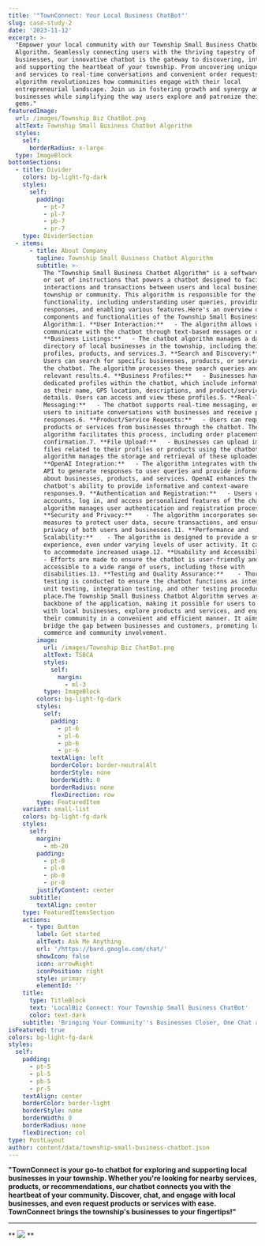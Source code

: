 ```yaml
---
title: '"TownConnect: Your Local Business ChatBot"'
slug: case-study-2
date: '2023-11-12'
excerpt: >-
  "Empower your local community with our Township Small Business Chatbot
  Algorithm. Seamlessly connecting users with the thriving tapestry of local
  businesses, our innovative chatbot is the gateway to discovering, interacting,
  and supporting the heartbeat of your township. From uncovering unique products
  and services to real-time conversations and convenient order requests, our
  algorithm revolutionizes how communities engage with their local
  entrepreneurial landscape. Join us in fostering growth and synergy among small
  businesses while simplifying the way users explore and patronize their local
  gems."
featuredImage:
  url: /images/Township Biz ChatBot.png
  altText: Township Small Business Chatbot Algorithm
  styles:
    self:
      borderRadius: x-large
  type: ImageBlock
bottomSections:
  - title: Divider
    colors: bg-light-fg-dark
    styles:
      self:
        padding:
          - pt-7
          - pl-7
          - pb-7
          - pr-7
    type: DividerSection
  - items:
      - title: About Company
        tagline: Township Small Business Chatbot Algorithm
        subtitle: >-
          The "Township Small Business Chatbot Algorithm" is a software program
          or set of instructions that powers a chatbot designed to facilitate
          interactions and transactions between users and local businesses in a
          township or community. This algorithm is responsible for the chatbot's
          functionality, including understanding user queries, providing
          responses, and enabling various features.Here's an overview of the key
          components and functionalities of the Township Small Business Chatbot
          Algorithm:1. **User Interaction:**   - The algorithm allows users to
          communicate with the chatbot through text-based messages or queries.2.
          **Business Listings:**   - The chatbot algorithm manages a database or
          directory of local businesses in the township, including their
          profiles, products, and services.3. **Search and Discovery:**   -
          Users can search for specific businesses, products, or services using
          the chatbot. The algorithm processes these search queries and returns
          relevant results.4. **Business Profiles:**   - Businesses have
          dedicated profiles within the chatbot, which include information such
          as their name, GPS location, descriptions, and product/service
          details. Users can access and view these profiles.5. **Real-Time
          Messaging:**   - The chatbot supports real-time messaging, enabling
          users to initiate conversations with businesses and receive prompt
          responses.6. **Product/Service Requests:**   - Users can request
          products or services from businesses through the chatbot. The
          algorithm facilitates this process, including order placement and
          confirmation.7. **File Upload:**   - Businesses can upload images or
          files related to their profiles or products using the chatbot. The
          algorithm manages the storage and retrieval of these uploaded files.8.
          **OpenAI Integration:**   - The algorithm integrates with the OpenAI
          API to generate responses to user queries and provide information
          about businesses, products, and services. OpenAI enhances the
          chatbot's ability to provide informative and context-aware
          responses.9. **Authentication and Registration:**   - Users can create
          accounts, log in, and access personalized features of the chatbot. The
          algorithm manages user authentication and registration processes.10.
          **Security and Privacy:**    - The algorithm incorporates security
          measures to protect user data, secure transactions, and ensure the
          privacy of both users and businesses.11. **Performance and
          Scalability:**    - The algorithm is designed to provide a smooth user
          experience, even under varying levels of user activity. It can scale
          to accommodate increased usage.12. **Usability and Accessibility:**   
          - Efforts are made to ensure the chatbot is user-friendly and
          accessible to a wide range of users, including those with
          disabilities.13. **Testing and Quality Assurance:**    - Thorough
          testing is conducted to ensure the chatbot functions as intended, with
          unit testing, integration testing, and other testing procedures in
          place.The Township Small Business Chatbot Algorithm serves as the
          backbone of the application, making it possible for users to connect
          with local businesses, explore products and services, and engage with
          their community in a convenient and efficient manner. It aims to
          bridge the gap between businesses and customers, promoting local
          commerce and community involvement.
        image:
          url: /images/Township Biz ChatBot.png
          altText: TSBCA
          styles:
            self:
              margin:
                - ml-3
          type: ImageBlock
        colors: bg-light-fg-dark
        styles:
          self:
            padding:
              - pt-6
              - pl-6
              - pb-6
              - pr-6
            textAlign: left
            borderColor: border-neutralAlt
            borderStyle: none
            borderWidth: 0
            borderRadius: none
            flexDirection: row
        type: FeaturedItem
    variant: small-list
    colors: bg-light-fg-dark
    styles:
      self:
        margin:
          - mb-20
        padding:
          - pt-0
          - pl-0
          - pb-0
          - pr-0
        justifyContent: center
      subtitle:
        textAlign: center
    type: FeaturedItemsSection
    actions:
      - type: Button
        label: Get started
        altText: Ask Me Anything
        url: '/https://bard.google.com/chat/'
        showIcon: false
        icon: arrowRight
        iconPosition: right
        style: primary
        elementId: ''
    title:
      type: TitleBlock
      text: 'LocalBiz Connect: Your Township Small Business ChatBot'
      color: text-dark
    subtitle: 'Bringing Your Community''s Businesses Closer, One Chat at a Time'
isFeatured: true
colors: bg-light-fg-dark
styles:
  self:
    padding:
      - pt-5
      - pl-5
      - pb-5
      - pr-5
    textAlign: center
    borderColor: border-light
    borderStyle: none
    borderWidth: 0
    borderRadius: none
    flexDirection: col
type: PostLayout
author: content/data/township-small-business-chatbot.json
---
```

**"TownConnect is your go-to chatbot for exploring and supporting local businesses in your township. Whether you're looking for nearby services, products, or recommendations, our chatbot connects you with the heartbeat of your community. Discover, chat, and engage with local businesses, and even request products or services with ease. TownConnect brings the township's businesses to your fingertips!"**

****

**
**![](https://blog.hootsuite.com/wp-content/uploads/2022/06/Screen-Shot-2022-06-14-at-3.22.35-PM.png)**
**
